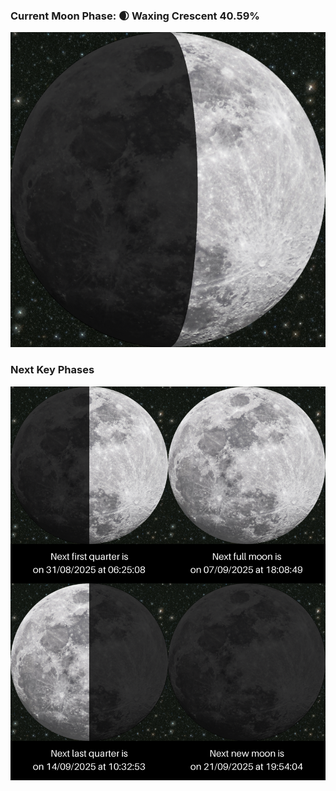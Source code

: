 ### Current Moon Phase: 🌒 Waxing Crescent 40.59%
![Moon Phase](moonphase.png)
### Next Key Phases
![Gallery](gallery.png)